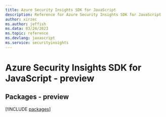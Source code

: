 ```yaml
---
title: Azure Security Insights SDK for JavaScript
description: Reference for Azure Security Insights SDK for JavaScript
author: xirzec
ms.author: jeffish
ms.data: 03/24/2023
ms.topic: reference
ms.devlang: javascript
ms.service: securityinsights
---
```

# Azure Security Insights SDK for JavaScript - preview
## Packages - preview
[!INCLUDE [packages](security-insights-index.md)]
